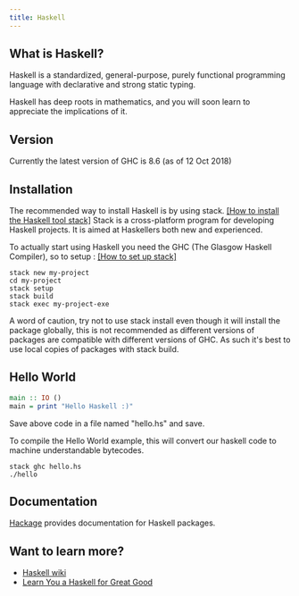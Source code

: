 ```yaml
---
title: Haskell
---
```


## What is Haskell?
Haskell is a standardized, general-purpose, purely functional programming language with declarative and strong static typing.

Haskell has deep roots in mathematics, and you will soon learn to appreciate the implications of it.

## Version
Currently the latest version of GHC is 8.6 (as of 12 Oct 2018)


## Installation
The recommended way to install Haskell is by using stack. <a href='https://docs.haskellstack.org/en/stable/README/#how-to-install' target='_blank' rel='nofollow'>[How to install the Haskell tool stack]</a>
Stack is a cross-platform program for developing Haskell projects. It is aimed at Haskellers both new and experienced.

To actually start using Haskell you need the GHC (The Glasgow Haskell Compiler), so to setup : <a href='https://docs.haskellstack.org/en/stable/README/#quick-start-guide' target='_blank' rel='nofollow'>[How to set up stack]</a>

```shell
stack new my-project
cd my-project
stack setup
stack build
stack exec my-project-exe
```

A word of caution, try not to use stack install <package> even though it will install the package globally, this is not recommended as different versions of packages are compatible with different versions of GHC. As such it's best to use local copies of packages with stack build.

## Hello World

```haskell
main :: IO ()
main = print "Hello Haskell :)"
```
Save above code in a file named "hello.hs" and save.

To compile the Hello World example, this will convert our haskell code to machine understandable bytecodes.
```shell
stack ghc hello.hs
./hello
```

## Documentation
<a href='https://hackage.haskell.org' target='_blank' rel='nofollow'>Hackage</a> provides documentation for Haskell packages.



## Want to learn more?
* <a href='https://wiki.haskell.org/Haskell' target='_blank' rel='nofollow'>Haskell wiki</a>
* <a href='http://learnyouahaskell.com/' target='_blank' rel='nofollow'>Learn You a Haskell for Great Good </a>
